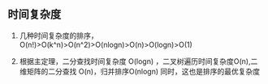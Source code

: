 ## 时间复杂度

1. 几种时间复杂度的排序，O(n!)>O(k^n)>O(n^2)>O(nlogn)>O(n)>O(logn)>O(1)

2. 根据主定理，二分查找时间复杂度 O(logn) ，二叉树遍历时间复杂度O(n),二维矩阵的二分查找 O(n)，归并排序O(nlogn) 同时，这也是排序的最优复杂度